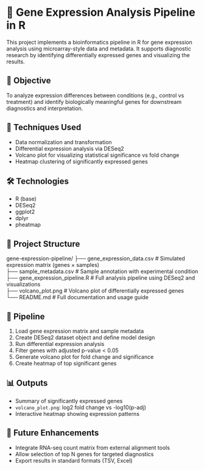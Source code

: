 # 🧬 Gene Expression Analysis Pipeline in R

This project implements a bioinformatics pipeline in R for gene expression analysis using microarray-style data and metadata. It supports diagnostic research by identifying differentially expressed genes and visualizing the results.

## 🎯 Objective

To analyze expression differences between conditions (e.g., control vs treatment) and identify biologically meaningful genes for downstream diagnostics and interpretation.

## 🧠 Techniques Used

- Data normalization and transformation
- Differential expression analysis via DESeq2
- Volcano plot for visualizing statistical significance vs fold change
- Heatmap clustering of significantly expressed genes

## 🛠️ Technologies

- R (base)
- DESeq2
- ggplot2
- dplyr
- pheatmap

## 📁 Project Structure

gene-expression-pipeline/
├── gene_expression_data.csv         # Simulated expression matrix (genes × samples)  
├── sample_metadata.csv              # Sample annotation with experimental condition  
├── gene_expression_pipeline.R       # Full analysis pipeline using DESeq2 and visualizations  
├── volcano_plot.png                 # Volcano plot of differentially expressed genes  
└── README.md                        # Full documentation and usage guide

## 🚀 Pipeline

1. Load gene expression matrix and sample metadata  
2. Create DESeq2 dataset object and define model design  
3. Run differential expression analysis  
4. Filter genes with adjusted p-value < 0.05  
5. Generate volcano plot for fold change and significance  
6. Create heatmap of top significant genes

## 📊 Outputs

- Summary of significantly expressed genes  
- `volcano_plot.png`: log2 fold change vs -log10(p-adj)  
- Interactive heatmap showing expression patterns

## 📌 Future Enhancements

- Integrate RNA-seq count matrix from external alignment tools  
- Allow selection of top N genes for targeted diagnostics  
- Export results in standard formats (TSV, Excel)
